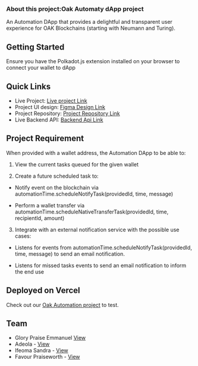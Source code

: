 ### About this project:Oak Automaty dApp project

An Automation DApp that provides a delightful and transparent user experience for OAK Blockchains
(starting with Neumann and Turing).


## Getting Started

Ensure you have the Polkadot.js extension installed on your browser to connect your wallet to dApp


## Quick Links

- Live Project: [Live project Link](https://oak-d-app-automaty-project.vercel.app/) 
- Project UI design: [Figma Design Link](https://www.figma.com/file/PODz105JF88aLPfabZ6PzQ/OAK-DApp)
- Project Repository: [Project Repository Link](https://github.com/emmaglorypraise/Oak-Next-Project)
- Live Backend API: [Backend Api Link](https://oak-dapp-backend.herokuapp.com/)


## Project Requirement

When provided with a wallet address, the Automation DApp to be able to:

1. View the current tasks queued for the given wallet

2. Create a future scheduled task to:

- Notify event on the blockchain via automationTime.scheduleNotifyTask(providedId, time, message)

- Perform a wallet transfer via automationTime.scheduleNativeTransferTask(providedId, time, recipientId, amount)

3. Integrate with an external notification service with the possible use cases:

- Listens for events from automationTime.scheduleNotifyTask(providedId, time, message) to send an email notification.

- Listens for missed tasks events to send an email notification to inform the end use


## Deployed on Vercel

Check out our [Oak Automation project](https://oak-d-app-automaty-project.vercel.app/) to test.

## Team
- Glory Praise Emmanuel [View](https://github.com/emmaglorypraise/)
- Adeola - [View](https://github.com/kojusola)
- Ifeoma Sandra - [View](https://github.com/iphyokafor)
- Favour Praiseworth - [View](https://github.com/LimiCodes)
